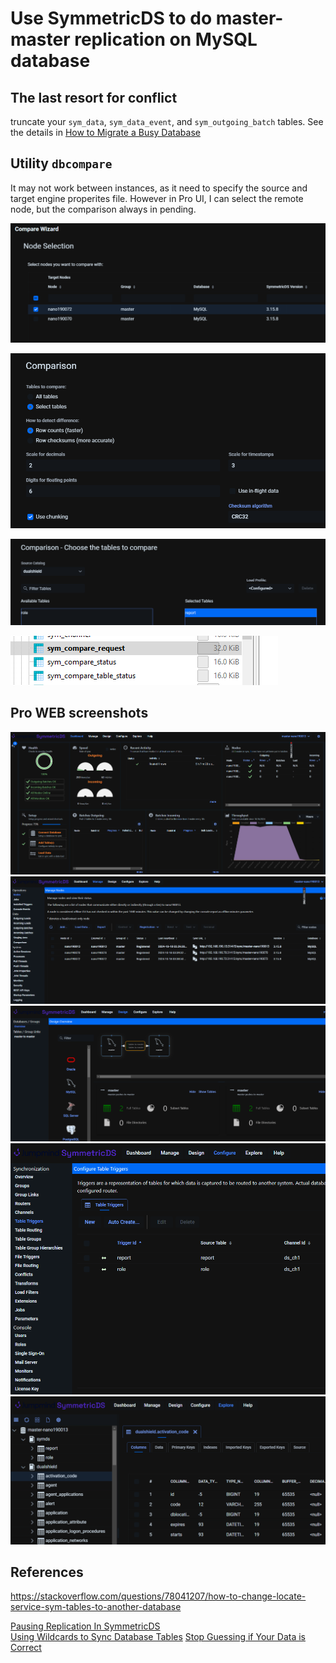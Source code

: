 # Use SymmetricDS to do master-master replication on MySQL database

## The last resort for conflict

truncate your `sym_data`, `sym_data_event`, and `sym_outgoing_batch` tables. See the details in [How to Migrate a Busy Database](https://www.jumpmind.com/blog/blog/how-to/how-to-migrate-a-busy-database/)

## Utility `dbcompare`

It may not work between instances, as it need to specify the source and target engine properites file. However in Pro UI, I can select the remote node, but the comparison always in pending.

 
![alt text](./doc/cmp-nodes.png)

![alt text](./doc/cmp-setting.png)

![alt text](./doc/cmp-on.png)

![alt text](./doc/cmp-tables.png)


## Pro WEB screenshots
![Dashboard](./doc/sym-dashboard.png)  
![alt text](./doc/sym-manage.png)  
![alt text](./doc/sym-design.png)  
![alt text](./doc/sym-configure.png)  
![alt text](./doc/sym-explore.png)  


## References

https://stackoverflow.com/questions/78041207/how-to-change-locate-service-sym-tables-to-another-database 

[Pausing Replication In SymmetricDS](https://www.jumpmind.com/blog/blog/how-to/pausing-replication-symmetricds/)  
[Using Wildcards to Sync Database Tables](https://www.jumpmind.com/blog/blog/how-to/using-wildcards-sync-database/)
[Stop Guessing if Your Data is Correct](https://www.jumpmind.com/blog/blog/how-to/stop-guessing-if-your-data-is-correct/)